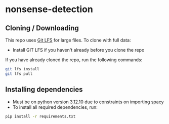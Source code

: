 # nonsense-detection
## Cloning / Downloading
This repo uses [Git LFS](https://git-lfs.github.com/) for large files.
To clone with full data: 
- Install GIT LFS if you haven't already before you clone the repo

If you have already cloned the repo, run the following commands:
```bash
git lfs install
git lfs pull
```
## Installing dependencies
- Must be on python version 3.12.10 due to constraints on importing spacy
- To install all required dependencies, run: 
```bash
pip install -r requirements.txt
```

